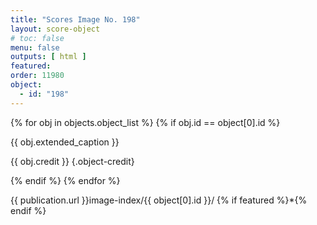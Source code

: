 ```yaml
---
title: "Scores Image No. 198"
layout: score-object
# toc: false
menu: false
outputs: [ html ]
featured: 
order: 11980
object:
  - id: "198"
---
```


{% for obj in objects.object_list %}
{% if obj.id == object[0].id %}

{{ obj.extended_caption }}

{{ obj.credit }} {.object-credit}

{% endif %}
{% endfor %}

<div class="object-credit object-url is-print-only">

{{ publication.url }}image-index/{{ object[0].id }}/ {% if featured %}*{% endif %}

</div>
